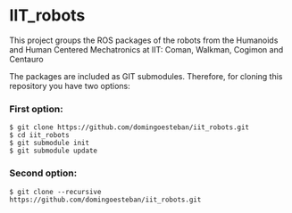 # IIT_robots
This project groups the ROS packages of the robots from the Humanoids and Human Centered Mechatronics at IIT: Coman, Walkman, Cogimon and Centauro

The packages are included as GIT submodules. Therefore, for cloning this repository you have two options:

### First option:
```console
$ git clone https://github.com/domingoesteban/iit_robots.git
$ cd iit_robots
$ git submodule init
$ git submodule update
```

### Second option:
```console
$ git clone --recursive https://github.com/domingoesteban/iit_robots.git
```
